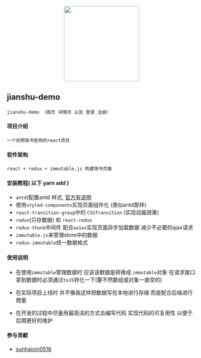 <p align="center">
    <img width="200"    src="https:////cdn2.jianshu.io/assets/web/nav-logo-4c7bbafe27adc892f3046e6978459bac.png">
</p>

## jianshu-demo

    jianshu-demo （首页 详情页 以及 登录 注册）

#### 项目介绍

    一个仿照简书官网的react项目

#### 软件架构

    react + redux + immutable.js 构建简书页面

#### 安装教程( 以下 yarn add )

- `antd`(配置antd 样式, [官方有说明](https://ant.design/docs/react/use-with-create-react-app-cn) 
-  使用`styled-components`实现页面组件化 (类似antd那样)
- `react-transition-group`中的 `CSSTransition` (实现动画效果)
- `redux`(只存数据)  和 `react-redux`
- `redux-thunk`中间件 配合`axios`实现页面异步加载数据 减少不必要的ajax请求
- `immutable.js`来管理store中的数据
- `redux-immutable`统一数据格式

#### 使用说明

- 在使用`immutable`管理数据时 应该该数据是转换成 `immutable`对象
	在请求接口拿到数据时必须通过`toJS`转化一下(要不然数组或对象一直空的)

- 在实际项目上线时 并不像我这样把数据写在本地进行存储 而是配合后端进行商量

- 在开发的过程中尽量用最简洁的方式去编写代码 实现代码的可复用性 以便于后期更好的维护

#### 参与贡献

- [sunhaixin0516](https://gitee.com/github-29425276/jianshu-demo)

